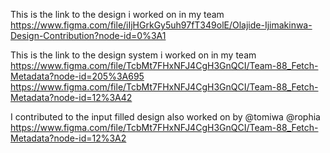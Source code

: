 This is the link to the design i worked on in my team
https://www.figma.com/file/iIjHGrkGy5uh97fT349olE/Olajide-Ijimakinwa-Design-Contribution?node-id=0%3A1

This is the link to the design system i worked on in my team
https://www.figma.com/file/TcbMt7FHxNFJ4CgH3GnQCI/Team-88_Fetch-Metadata?node-id=205%3A695
https://www.figma.com/file/TcbMt7FHxNFJ4CgH3GnQCI/Team-88_Fetch-Metadata?node-id=12%3A42

I contributed to the input filled design also worked on by @tomiwa @rophia
https://www.figma.com/file/TcbMt7FHxNFJ4CgH3GnQCI/Team-88_Fetch-Metadata?node-id=12%3A2
